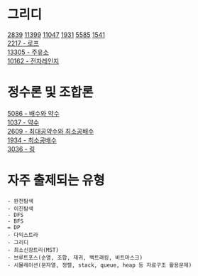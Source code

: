 # 그리디
[2839](https://www.acmicpc.net/problem/2839) [11399](https://www.acmicpc.net/problem/11399) [11047](https://www.acmicpc.net/problem/11047) [1931](https://www.acmicpc.net/problem/1931) [5585](https://www.acmicpc.net/problem/5585) [1541](https://www.acmicpc.net/problem/1541)  
[2217 - 로프](https://www.acmicpc.net/problem/2217)  
[13305 - 주유소](https://www.acmicpc.net/problem/13305)  
[10162 - 전자레인지](https://www.acmicpc.net/problem/10162)  

# 정수론 및 조합론
[5086 - 배수와 약수](https://www.acmicpc.net/problem/5086)  
[1037 - 약수](https://www.acmicpc.net/problem/1037)  
[2609 - 최대공약수와 최소공배수](https://www.acmicpc.net/problem/2609)  
[1934 - 최소공배수](https://www.acmicpc.net/problem/1934)  
[3036 - 링](https://www.acmicpc.net/problem/3036)  

# 자주 출제되는 유형
~~~
- 완전탐색
- 이진탐색
- DFS
- BFS
= DP
- 다익스트라
- 그리디
- 최소신장트리(MST)
- 브루트포스(순열, 조합, 재귀, 백트래킹, 비트마스크)
- 시뮬레이션(문자열, 정렬, stack, queue, heap 등 자료구조 활용문제)
~~~

